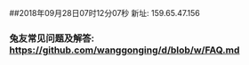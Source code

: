 ##2018年09月28日07时12分07秒 新址: 159.65.47.156
### 兔友常见问题及解答: https://github.com/wanggonging/d/blob/w/FAQ.md

